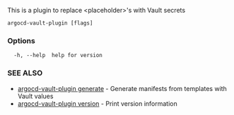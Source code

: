 This is a plugin to replace <placeholder\>'s with Vault secrets

```
argocd-vault-plugin [flags]
```

### Options
```
  -h, --help  help for version
```

### SEE ALSO

* [argocd-vault-plugin generate](generate.md) - Generate manifests from templates with Vault values
* [argocd-vault-plugin version](version.md) - Print version information

